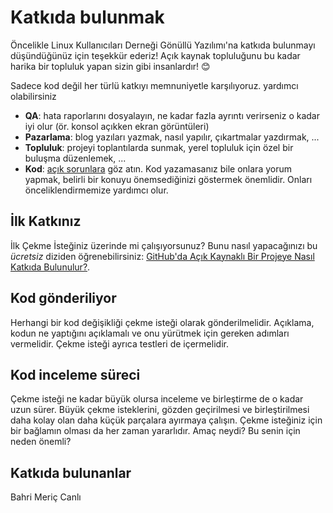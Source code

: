 # Katkıda bulunmak

Öncelikle Linux Kullanıcıları Derneği Gönüllü Yazılımı'na katkıda bulunmayı düşündüğünüz için teşekkür ederiz! Açık kaynak topluluğunu bu kadar harika bir topluluk yapan sizin gibi insanlardır! 😊

Sadece kod değil her türlü katkıyı memnuniyetle karşılıyoruz. yardımcı olabilirsiniz
- **QA**: hata raporlarını dosyalayın, ne kadar fazla ayrıntı verirseniz o kadar iyi olur (ör. konsol açıkken ekran görüntüleri)
- **Pazarlama**: blog yazıları yazmak, nasıl yapılır, çıkartmalar yazdırmak, ...
- **Topluluk**: projeyi toplantılarda sunmak, yerel topluluk için özel bir buluşma düzenlemek, ...
- **Kod**: [açık sorunlara](issues) göz atın. Kod yazamasanız bile onlara yorum yapmak, belirli bir konuyu önemsediğinizi göstermek önemlidir. Onları önceliklendirmemize yardımcı olur.

## İlk Katkınız

İlk Çekme İsteğiniz üzerinde mi çalışıyorsunuz? Bunu nasıl yapacağınızı bu *ücretsiz* diziden öğrenebilirsiniz: [GitHub'da Açık Kaynaklı Bir Projeye Nasıl Katkıda Bulunulur?](https://github.com/freeCodeCamp/how-to-contribute-to-open-source/blob/main/README-TR.md).

## Kod gönderiliyor

Herhangi bir kod değişikliği çekme isteği olarak gönderilmelidir. Açıklama, kodun ne yaptığını açıklamalı ve onu yürütmek için gereken adımları vermelidir. Çekme isteği ayrıca testleri de içermelidir.

## Kod inceleme süreci

Çekme isteği ne kadar büyük olursa inceleme ve birleştirme de o kadar uzun sürer. Büyük çekme isteklerini, gözden geçirilmesi ve birleştirilmesi daha kolay olan daha küçük parçalara ayırmaya çalışın.
Çekme isteğiniz için bir bağlamın olması da her zaman yararlıdır. Amaç neydi? Bu senin için neden önemli?

## Katkıda bulunanlar

Bahri Meriç Canlı
